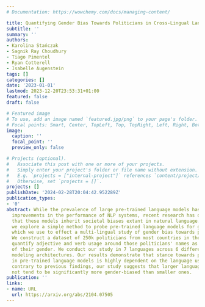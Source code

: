 ```yaml
---
# Documentation: https://wowchemy.com/docs/managing-content/

title: Quantifying Gender Bias Towards Politicians in Cross-Lingual Language Models
subtitle: ''
summary: ''
authors:
- Karolina Stańczak
- Sagnik Ray Choudhury
- Tiago Pimentel
- Ryan Cotterell
- Isabelle Augenstein
tags: []
categories: []
date: '2023-01-01'
lastmod: 2023-12-20T23:53:31+01:00
featured: false
draft: false

# Featured image
# To use, add an image named `featured.jpg/png` to your page's folder.
# Focal points: Smart, Center, TopLeft, Top, TopRight, Left, Right, BottomLeft, Bottom, BottomRight.
image:
  caption: ''
  focal_point: ''
  preview_only: false

# Projects (optional).
#   Associate this post with one or more of your projects.
#   Simply enter your project's folder or file name without extension.
#   E.g. `projects = ["internal-project"]` references `content/project/deep-learning/index.md`.
#   Otherwise, set `projects = []`.
projects: []
publishDate: '2024-02-28T20:04:42.952289Z'
publication_types:
- '0'
abstract: While the prevalence of large pre-trained language models has led to significant
  improvements in the performance of NLP systems, recent research has demonstrated
  that these models inherit societal biases extant in natural language. In this paper,
  we explore a simple method to probe pre-trained language models for gender bias,
  which we use to effect a multi-lingual study of gender bias towards politicians.
  We construct a dataset of 250k politicians from most countries in the world and
  quantify adjective and verb usage around those politicians' names as a function
  of their gender. We conduct our study in 7 languages across 6 different language
  modeling architectures. Our results demonstrate that stance towards politicians
  in pre-trained language models is highly dependent on the language used. Finally,
  contrary to previous findings, our study suggests that larger language models do
  not tend to be significantly more gender-biased than smaller ones.
publication: ''
links:
- name: URL
  url: https://arxiv.org/abs/2104.07505
---
```

